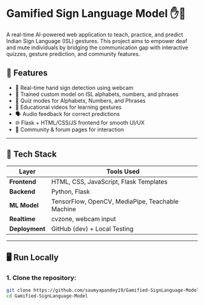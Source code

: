 # Gamified Sign Language Model ✋🧠

A real-time AI-powered web application to teach, practice, and predict Indian Sign Language (ISL) gestures. This project aims to empower deaf and mute individuals by bridging the communication gap with interactive quizzes, gesture prediction, and community features.

## 🚀 Features

- 📸 Real-time hand sign detection using webcam
- 🧠 Trained custom model on ISL alphabets, numbers, and phrases
- 🧩 Quiz modes for Alphabets, Numbers, and Phrases
- 🎥 Educational videos for learning gestures
- 🗣️ Audio feedback for correct predictions
- 🌐 Flask + HTML/CSS/JS frontend for smooth UI/UX
- 👥 Community & forum pages for interaction

---

## 🧰 Tech Stack

| Layer        | Tools Used                                  |
|--------------|----------------------------------------------|
| **Frontend** | HTML, CSS, JavaScript, Flask Templates       |
| **Backend**  | Python, Flask                                |
| **ML Model** | TensorFlow, OpenCV, MediaPipe, Teachable Machine |
| **Realtime** | cvzone, webcam input                         |
| **Deployment** | GitHub (dev) + Local Testing              |

---

## 🖥️ Run Locally

### 1. Clone the repository:
```bash
git clone https://github.com/saumyapandey19/Gamified-SignLanguage-Model.git
cd Gamified-SignLanguage-Model
